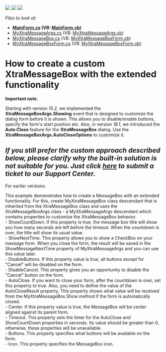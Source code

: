 <!-- default badges list -->
![](https://img.shields.io/endpoint?url=https://codecentral.devexpress.com/api/v1/VersionRange/128619679/14.2.3%2B)
[![](https://img.shields.io/badge/Open_in_DevExpress_Support_Center-FF7200?style=flat-square&logo=DevExpress&logoColor=white)](https://supportcenter.devexpress.com/ticket/details/T229906)
[![](https://img.shields.io/badge/📖_How_to_use_DevExpress_Examples-e9f6fc?style=flat-square)](https://docs.devexpress.com/GeneralInformation/403183)
<!-- default badges end -->
<!-- default file list -->
*Files to look at*:

* **[MainForm.cs](./CS/MessageBoxHelper/MainForm.cs) (VB: [MainForm.vb](./VB/MessageBoxHelper/MainForm.vb))**
* [MyXtraMessageArgs.cs](./CS/MessageBoxHelper/MyMessageBox/MyXtraMessageArgs.cs) (VB: [MyXtraMessageArgs.vb](./VB/MessageBoxHelper/MyMessageBox/MyXtraMessageArgs.vb))
* [MyXtraMessageBox.cs](./CS/MessageBoxHelper/MyMessageBox/MyXtraMessageBox.cs) (VB: [MyXtraMessageBoxForm.vb](./VB/MessageBoxHelper/MyMessageBox/MyXtraMessageBoxForm.vb))
* [MyXtraMessageBoxForm.cs](./CS/MessageBoxHelper/MyMessageBox/MyXtraMessageBoxForm.cs) (VB: [MyXtraMessageBoxForm.vb](./VB/MessageBoxHelper/MyMessageBox/MyXtraMessageBoxForm.vb))
<!-- default file list end -->
# How to create a custom XtraMessageBox with the extended functionality

<p><strong>Important note.</strong></p>

Starting with version _15.2_, we implemented the **XtraMessageBoxArgs.Showing** event that is designed to customize the dialog form before it is shown. This allows you to disable/enable buttons, specify the form's start position etc. Also, in version _18.1_, we introduced the **Auto Close** feature for the **XtraMessageBox** dialog. Use the **XtraMessageBoxArgs.AutoCloseOptions** to customize it.

## ***If you still prefer the custom approach described below, please clarify why the built-in solution is not suitable for you. Just click   [here](https://www.devexpress.com/Support/Center/Question/Create) to submit a ticket to our Support Center.***

For earlier versions:

<p>This example demonstrates how to create a MessageBox with an extended functionality. For this, create MyXtraMessageBox class descendant that is inherited from the XtraMessageBox class and uses the XtraMessageBoxArgs class - a MyXtraMessageArgs descendant which contains properties to customize the XtraMessageBox behavior. <br />- ShowCountDown. If this property is true, the message box title will show you how many seconds are left before the timeout. When the countdown is over, the title will show its usual value.<br />- ShowNextTime. This property allows you to show a CheckBox on your message form. When you close the form, the result will be saved in the ShowMessageNextTime property of MyXtraMessageArgs and you can use this value later.<br />- DisableButtons. If this property value is true, all buttons except for "Cancel" will be disabled on the form.<br />- DisableCancel. This property gives you an opportunity to disable the "Cancel" button on the form.<br />- AutoClose. If you want to close your form, after the countdown is over, set this property to true. Also, you need to define the value of the AutoCloseResult property. This property shows what value will be received from the MyXtraMessageBox.Show method if the form is automatically closed.<br />- Center. If this property value is true, the MessageBox will be center aligned against its parent form.<br />- Timeout. This property sets the timer for the AutoClose and ShowCountDown properties in seconds. Its value should be greater than 0, otherwise, these properties will be unavailable.<br />- Buttons. This property specifies what buttons will be available on the form.<br />- Icon. This property specifies the MessageBox icon.</p>
